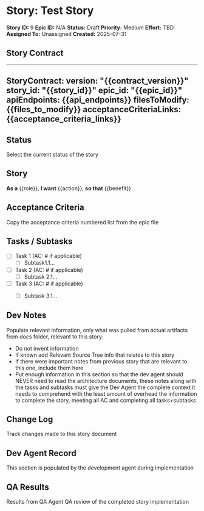 # Story: Test Story

**Story ID:** 9
**Epic ID:** N/A
**Status:** Draft
**Priority:** Medium
**Effort:** TBD
**Assigned To:** Unassigned
**Created:** 2025-07-31

## Story Contract

---
StoryContract:
  version: "{{contract_version}}"
  story_id: "{{story_id}}"
  epic_id: "{{epic_id}}"
  apiEndpoints: {{api_endpoints}}
  filesToModify: {{files_to_modify}}
  acceptanceCriteriaLinks: {{acceptance_criteria_links}}
---


## Status

Select the current status of the story

## Story

**As a** {{role}},
**I want** {{action}},
**so that** {{benefit}}


## Acceptance Criteria

Copy the acceptance criteria numbered list from the epic file

## Tasks / Subtasks

- [ ] Task 1 (AC: # if applicable)
  - [ ] Subtask1.1...
- [ ] Task 2 (AC: # if applicable)
  - [ ] Subtask 2.1...
- [ ] Task 3 (AC: # if applicable)
  - [ ] Subtask 3.1...


## Dev Notes

Populate relevant information, only what was pulled from actual artifacts from docs folder, relevant to this story:
- Do not invent information
- If known add Relevant Source Tree info that relates to this story
- If there were important notes from previous story that are relevant to this one, include them here
- Put enough information in this section so that the dev agent should NEVER need to read the architecture documents, these notes along with the tasks and subtasks must give the Dev Agent the complete context it needs to comprehend with the least amount of overhead the information to complete the story, meeting all AC and completing all tasks+subtasks


## Change Log

Track changes made to this story document

## Dev Agent Record

This section is populated by the development agent during implementation

## QA Results

Results from QA Agent QA review of the completed story implementation

